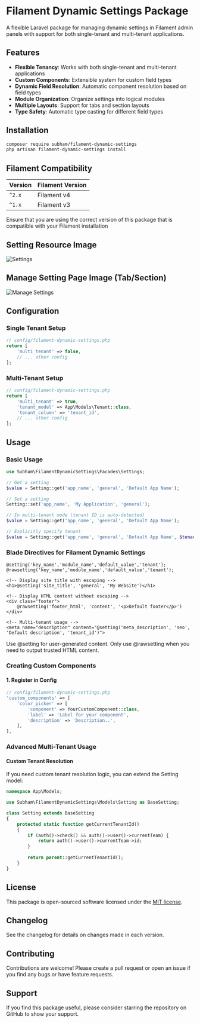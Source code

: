 # Filament Dynamic Settings Package

A flexible Laravel package for managing dynamic settings in Filament admin panels with support for both single-tenant and multi-tenant applications.

## Features

- **Flexible Tenancy**: Works with both single-tenant and multi-tenant applications
- **Custom Components**: Extensible system for custom field types
- **Dynamic Field Resolution**: Automatic component resolution based on field types
- **Module Organization**: Organize settings into logical modules
- **Multiple Layouts**: Support for tabs and section layouts
- **Type Safety**: Automatic type casting for different field types

## Installation

```bash
composer require subham/filament-dynamic-settings
php artisan filament-dynamic-settings install
```
## Filament Compatibility

| Version | Filament Version |
|---------|------------------|
| `^2.x`  | Filament v4      |
| `^1.x`  | Filament v3      |

Ensure that you are using the correct version of this package that is compatible with your Filament installation

## Setting Resource Image

![Settings](art/settings.png)

## Manage Setting Page Image (Tab/Section)
![Manage Settings](art/manage-setting.png)

## Configuration

### Single Tenant Setup

```php
// config/filament-dynamic-settings.php
return [
    'multi_tenant' => false,
    // ... other config
];
```

### Multi-Tenant Setup

```php
// config/filament-dynamic-settings.php
return [
    'multi_tenant' => true,
    'tenant_model' => App\Models\Tenant::class,
    'tenant_column' => 'tenant_id',
    // ... other config
];
```

## Usage

### Basic Usage

```php
use Subham\FilamentDynamicSettings\Facades\Settings;

// Get a setting
$value = Setting::get('app_name', 'general', 'Default App Name');

// Set a setting
Setting::set('app_name', 'My Application', 'general');

// In multi-tenant mode (tenant ID is auto-detected)
$value = Setting::get('app_name', 'general', 'Default App Name');

// Explicitly specify tenant
$value = Setting::get('app_name', 'general', 'Default App Name', $tenantId);
```

### Blade Directives for Filament Dynamic Settings
```
@setting('key_name','module_name','default_value','tenant');
@rawsetting('key_name','module_name','default_value','tenant');
```

```
<!-- Display site title with escaping -->
<h1>@setting('site_title', 'general', 'My Website')</h1>

<!-- Display HTML content without escaping -->
<div class="footer">
    @rawsetting('footer_html', 'content', '<p>Default footer</p>')
</div>

<!-- Multi-tenant usage -->
<meta name="description" content="@setting('meta_description', 'seo', 'Default description', 'tenant_id')">
```
Use @setting for user-generated content. Only use @rawsetting when you need to output trusted HTML content.

### Creating Custom Components

#### 1. Register in Config

```php
// config/filament-dynamic-settings.php
'custom_components' => [
    'color_picker' => [
        'component' => YourCustomComponent::class,
        'label' => 'Label for your component',
        'description' => 'Description..',
    ],
],
```

### Advanced Multi-Tenant Usage

#### Custom Tenant Resolution

If you need custom tenant resolution logic, you can extend the Setting model:

```php
namespace App\Models;

use Subham\FilamentDynamicSettings\Models\Setting as BaseSetting;

class Setting extends BaseSetting
{
    protected static function getCurrentTenantId()
    {
        if (auth()->check() && auth()->user()->currentTeam) {
            return auth()->user()->currentTeam->id;
        }
        
        return parent::getCurrentTenantId();
    }
}
```
## License

This package is open-sourced software licensed under the [MIT license](LICENSE.md).

## Changelog

See the changelog for details on changes made in each version.

## Contributing

Contributions are welcome! Please create a pull request or open an issue if you find any bugs or have feature requests.

## Support

If you find this package useful, please consider starring the repository on GitHub to show your support.
